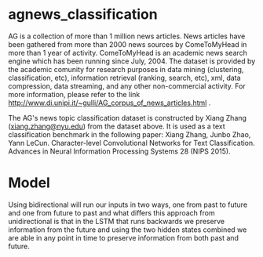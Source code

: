 # agnews_classification
AG is a collection of more than 1 million news articles. 
News articles have been gathered from more than 2000  news sources by ComeToMyHead in more than 1 year of activity. 
ComeToMyHead is an academic news search engine which has been running since July, 2004. 
The dataset is provided by the academic comunity for research purposes in data mining (clustering, classification, etc), 
information retrieval (ranking, search, etc), xml, data compression, data streaming, and any other non-commercial activity. 
For more information, please refer to the link http://www.di.unipi.it/~gulli/AG_corpus_of_news_articles.html .

The AG's news topic classification dataset is constructed by Xiang Zhang (xiang.zhang@nyu.edu) from the dataset above. 
It is used as a text classification benchmark in the following paper: 
Xiang Zhang, Junbo Zhao, Yann LeCun. Character-level Convolutional Networks for Text Classification. 
Advances in Neural Information Processing Systems 28 (NIPS 2015).

# Model 
Using bidirectional will run our inputs in two ways, one from past to future and one from future to past and what differs this approach from unidirectional is that in the LSTM that runs backwards we preserve information from the future and using the two hidden states combined we are able in any point in time to preserve information from both past and future.


